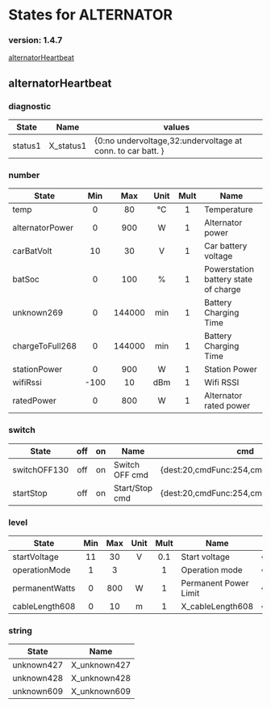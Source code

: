 # States for  ALTERNATOR
### version: 1.4.7

[alternatorHeartbeat](#alternatorHeartbeat)



## alternatorHeartbeat

### diagnostic

| State  |     Name |  values |
|----------|:-------------:|------|
|status1| X_status1 | {0:no undervoltage,32:undervoltage at conn. to car batt. } |

### number
| State  |      Min     |      Max     |  Unit |  Mult |  Name |
|----------|:-------------:|:-------------:|:------:|:-----:|-----|
|temp|0 | 80 | °C | 1 |  Temperature |
|alternatorPower|0 | 900 | W | 1 |  Alternator power |
|carBatVolt|10 | 30 | V | 1 |  Car battery voltage |
|batSoc|0 | 100 | % | 1 |  Powerstation battery state of charge |
|unknown269|0 | 144000 | min | 1 |  Battery Charging Time |
|chargeToFull268|0 | 144000 | min | 1 |  Battery Charging Time |
|stationPower|0 | 900 | W | 1 |  Station Power |
|wifiRssi|-100 | 10 | dBm | 1 |  Wifi RSSI |
|ratedPower|0 | 800 | W | 1 |  Alternator rated power |


### switch

| State  |      off    |  on |  Name |  cmd |
|----------|:-------------:|:------:|------|------|
|switchOFF130| off | on | Switch OFF cmd | {dest:20,cmdFunc:254,cmdId:17,dataLen:3} |
|startStop| off | on | Start/Stop cmd | {dest:20,cmdFunc:254,cmdId:17,dataLen:3} |

### level

| State  |      Min     |     Max     |  Unit |  Mult |  Name |  cmd |
|----------|:-------------:|:-------------:|:------:|:-----:|-----|------|
|startVoltage| 11 | 30 | V | 0.1 |  Start voltage | {dest:20,cmdFunc:254,cmdId:17,dataLen:4} |
|operationMode| 1 | 3 |  | 1 |  Operation mode | {dest:20,cmdFunc:254,cmdId:17,dataLen:3} |
|permanentWatts| 0 | 800 | W | 1 |  Permanent Power Limit | {dest:20,cmdFunc:254,cmdId:17,dataLen:6} |
|cableLength608| 0 | 10 | m | 1 |  X_cableLength608 | {dest:20,cmdFunc:254,cmdId:17,dataLen:6} |

### string

| State  |  Name |
|----------|------|
|unknown427| X_unknown427 |
|unknown428| X_unknown428 |
|unknown609| X_unknown609 |

